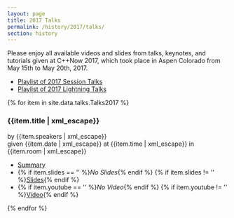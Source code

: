 ```yaml
---
layout: page
title: 2017 Talks
permalink: /history/2017/talks/
section: history
---
```


Please enjoy all available videos and slides from talks, keynotes, and tutorials given at C++Now 2017, which took place in Aspen Colorado from May 15th to May 20th, 2017.

* [Playlist of 2017 Session Talks](https://www.youtube.com/playlist?list=PL_AKIMJc4roXJldxjJGtH8PJb4dY6nN1D)
* [Playlist of 2017 Lightning Talks](https://www.youtube.com/playlist?list=PL_AKIMJc4roV-ATm4VQH5Tc78_0bruUuI)

{% for item in site.data.talks.Talks2017 %}
<div class="panelBox">
    <h3>{{item.title | xml_escape}}</h3>
    <p>
        by {{item.speakers | xml_escape}}
        <br>
        given {{item.date | xml_escape}} at {{item.time | xml_escape}} in {{item.room | xml_escape}}
    </p>
    <ul>
        <li><a href="{{item.sched | uri_escape}}">Summary</a></li>
        <li>
            {% if item.slides == '' %}<span class="greyText"><em>No Slides</em></span>{% endif %}
            {% if item.slides != '' %}<a href="{{item.slides | uri_escape}}">Slides</a>{% endif %}
        </li>
        <li>
            {% if item.youtube == '' %}<span class="greyText"><em>No Video</em></span>{% endif %}
            {% if item.youtube != '' %}<a href="https://youtu.be/{{item.youtube}}" class="panelVideoLink" data-src="{{item.youtube}}">Video</a>{% endif %}
        </li>
    </ul>
</div>
{% endfor %}

<script src="/assets/js/PanelVideoOpener.js"></script>
